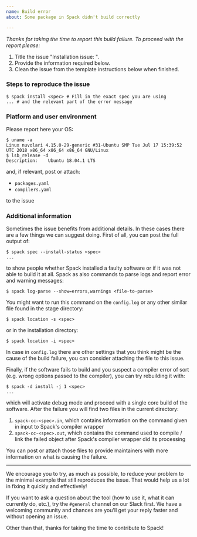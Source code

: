 ```yaml
---
name: Build error 
about: Some package in Spack didn't build correctly  

---
```


*Thanks for taking the time to report this build failure. To proceed with the
report please:*
1. Title the issue "Installation issue: <name-of-the-package>".
1. Provide the information required below.
1. Clean the issue from the template instructions below when finished.

### Steps to reproduce the issue

```console
$ spack install <spec> # Fill in the exact spec you are using
... # and the relevant part of the error message
```

### Platform and user environment

Please report here your OS:
```commandline
$ uname -a 
Linux nuvolari 4.15.0-29-generic #31-Ubuntu SMP Tue Jul 17 15:39:52 UTC 2018 x86_64 x86_64 x86_64 GNU/Linux
$ lsb_release -d
Description:	Ubuntu 18.04.1 LTS
``` 
and, if relevant, post or attach:

- `packages.yaml`
- `compilers.yaml`

to the issue

### Additional information

Sometimes the issue benefits from additional details. In these cases there are
a few things we can suggest doing. First of all, you can post the full output of:
```console
$ spack spec --install-status <spec>
...
```
to show people whether Spack installed a faulty software or if it was not able to
build it at all. Spack as also commands to parse logs and report error and 
warning messages:
```console
$ spack log-parse --show=errors,warnings <file-to-parse>
```
You might want to run this command on the `config.log` or any other similar file
found in the stage directory:
```console
$ spack location -s <spec>
```
or in the installation directory:
```console
$ spack location -i <spec>
```
In case in `config.log` there are other settings that you think might be the cause 
of the build failure, you can consider attaching the file to this issue.

Finally, if the software fails to build and you suspect a compiler error of sort (e.g.
wrong options passed to the compiler), you can try 
rebuilding it with:
```console
$ spack -d install -j 1 <spec>
...
```
which will activate debug mode and proceed with a single core build of the software.
After the failure you will find two files in the current directory:

1. `spack-cc-<spec>.in`, which contains information on the command given in input 
    to Spack's compiler wrapper  
1. `spack-cc-<spec>.out`, which contains the command used to compile / link the 
    failed object after Spack's compiler wrapper did its processing 

You can post or attach those files to provide maintainers with more information on what
is causing the failure.


-----

We encourage you to try, as much as possible, to reduce your problem to the minimal example that still reproduces the issue. That would help us a lot in fixing it quickly and effectively!

If you want to ask a question about the tool (how to use it, what it can currently do, etc.), try the `#general` channel on our Slack first. We have a welcoming community and chances are you'll get your reply faster and without opening an issue.

Other than that, thanks for taking the time to contribute to Spack!